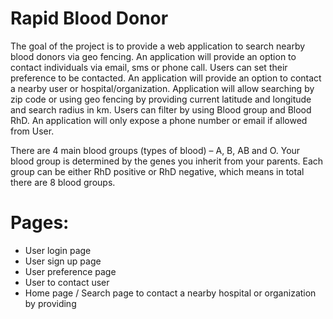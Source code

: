 # Rapid Blood Donor

The goal of the project is to provide a web application to search nearby blood donors via geo fencing. An application will provide an option to contact individuals via email, sms or phone call. Users can set their preference to be contacted. An application will provide an option to contact a nearby user or hospital/organization. Application will allow searching by zip code or using geo fencing by providing current latitude and longitude and search radius in km.  Users can filter by using Blood group and Blood RhD. An application will only expose a phone number or email if allowed from User.

There are 4 main blood groups (types of blood) – A, B, AB and O. Your blood group is determined by the genes you inherit from your parents. Each group can be either RhD positive or RhD negative, which means in total there are 8 blood groups. 


# Pages:
* User login page
* User sign up page
* User preference page 
* User to contact user
* Home page / Search page to contact a nearby hospital or organization by providing 
